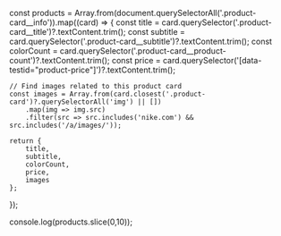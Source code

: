 const products = Array.from(document.querySelectorAll('.product-card__info')).map((card) => {
    const title = card.querySelector('.product-card__title')?.textContent.trim();
    const subtitle = card.querySelector('.product-card__subtitle')?.textContent.trim();
    const colorCount = card.querySelector('.product-card__product-count')?.textContent.trim();
    const price = card.querySelector('[data-testid="product-price"]')?.textContent.trim();

    // Find images related to this product card
    const images = Array.from(card.closest('.product-card')?.querySelectorAll('img') || [])
        .map(img => img.src)
        .filter(src => src.includes('nike.com') && src.includes('/a/images/'));

    return {
        title,
        subtitle,
        colorCount,
        price,
        images
    };
});

console.log(products.slice(0,10));